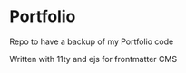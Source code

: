 # Portfolio

Repo to have a backup of my Portfolio code

Written with 11ty and ejs for frontmatter CMS
